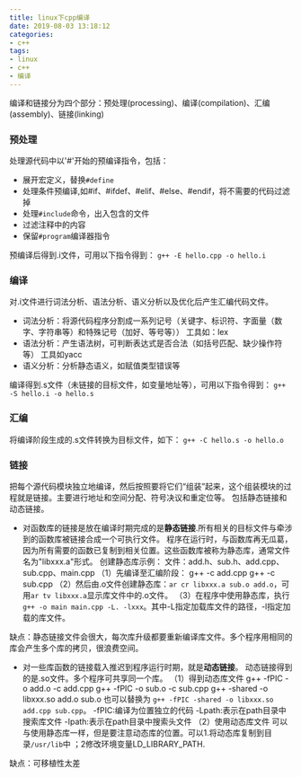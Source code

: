 ```yaml
---
title: linux下cpp编译
date: 2019-08-03 13:18:12
categories:
- c++
tags:
- linux
- c++
- 编译
---
```



编译和链接分为四个部分：预处理(processing)、编译(compilation)、汇编(assembly)、链接(linking)

<!--more-->


### 预处理
处理源代码中以'#'开始的预编译指令，包括：
+ 展开宏定义，替换`#define`
+ 处理条件预编译,如#if、#ifdef、#elif、#else、#endif，将不需要的代码过滤掉
+ 处理`#include`命令，出入包含的文件
+ 过滤注释中的内容
+ 保留`#program`编译器指令

预编译后得到.i文件，可用以下指令得到：
`g++ -E hello.cpp -o hello.i`


### 编译
对.i文件进行词法分析、语法分析、语义分析以及优化后产生汇编代码文件。
+ 词法分析：将源代码程序分割成一系列记号（关键字、标识符、字面量（数字、字符串等）和特殊记号（加好、等号等））  工具如：lex
+ 语法分析：产生语法树，可判断表达式是否合法（如括号匹配、缺少操作符等）  工具如yacc
+ 语义分析：分析静态语义，如赋值类型错误等

编译得到.s文件（未链接的目标文件，如变量地址等），可用以下指令得到：
`g++ -S hello.i -o hello.s`


### 汇编
将编译阶段生成的.s文件转换为目标文件，如下：
`g++ -C hello.s -o hello.o`

### 链接
把每个源代码模块独立地编译，然后按照要将它们“组装”起来，这个组装模块的过程就是链接。主要进行地址和空间分配、符号决议和重定位等。
包括静态链接和动态链接。

+ 对函数库的链接是放在编译时期完成的是**静态链接**.所有相关的目标文件与牵涉到的函数库被链接合成一个可执行文件。 
程序在运行时，与函数库再无瓜葛，因为所有需要的函数已复制到相关位置。这些函数库被称为静态库，通常文件名为"libxxx.a"形式。
创建静态库示例：
文件：add.h、sub.h、add.cpp、sub.cpp、main.cpp
（1）先编译至汇编阶段：
		g++ -c add.cpp
		g++ -c sub.cpp
（2）然后由.o文件创建静态库：`ar cr libxxx.a sub.o add.o`，可用`ar tv libxxx.a`显示库文件中的.o文件。
（3）在程序中使用静态库，执行`g++ -o main main.cpp -L. -lxxx`。其中-L指定加载库文件的路径，-l指定加载的库文件。

缺点：静态链接文件会很大，每次库升级都要重新编译库文件。多个程序用相同的库会产生多个库的拷贝，很浪费空间。

+ 对一些库函数的链接载入推迟到程序运行时期，就是**动态链接**。
动态链接得到的是.so文件。多个程序可共享同一个库。
（1）得到动态库文件
		g++ -fPIC -o add.o -c add.cpp
		g++ -fPIC -o sub.o -c sub.cpp
		g++ -shared -o libxxx.so add.o sub.o
也可以替换为 `g++ -fPIC -shared -o libxxx.so add.cpp sub.cpp`。
-fPIC:编译为位置独立的代码
-Lpath:表示在path目录中搜索库文件
-Ipath:表示在path目录中搜索头文件
（2）使用动态库文件
可以与使用静态库一样，但是要注意动态库的位置。可以1.将动态库复制到目录`/usr/lib`中 ；2修改环境变量LD_LIBRARY_PATH.

缺点：可移植性太差
























